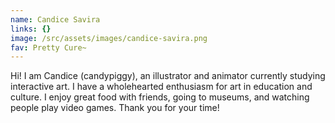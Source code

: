 ```yaml
---
name: Candice Savira
links: {}
image: /src/assets/images/candice-savira.png
fav: Pretty Cure~
---
```

Hi! I am Candice (candypiggy), an illustrator and animator currently studying interactive art. I have a wholehearted enthusiasm for art in education and culture. I enjoy great food with friends, going to museums, and watching people play video games. Thank you for your time!